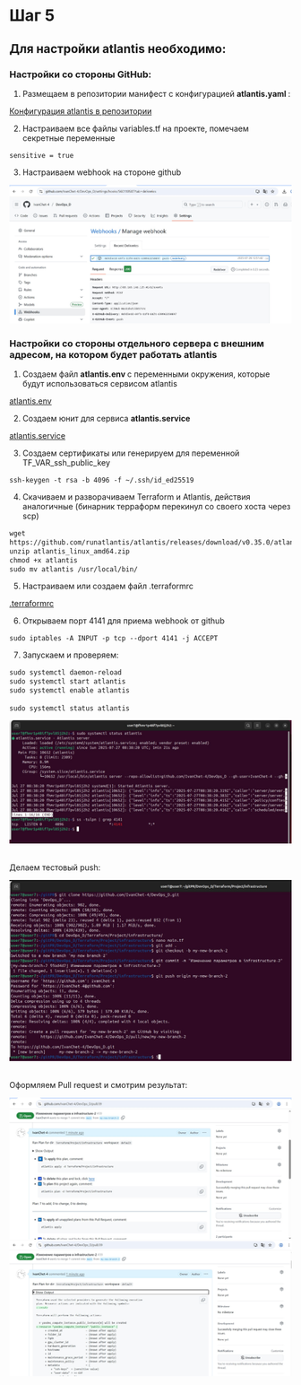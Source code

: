 # Шаг 5
## Для настройки atlantis необходимо:


### Настройки со стороны GitHub:

1. Размещаем в репозитории манифест с конфигурацией <b> atlantis.yaml </b>:

[Конфигурация atlantis в репозитории](https://github.com/IvanChet-4/DevOps_D/blob/main/Terraform/Project/atlantis.yaml)

2. Настраиваем все файлы variables.tf на проекте, помечаем секретные переменные 

```
sensitive = true
```

3. Настраиваем webhook на стороне github

![Настройка webhook](https://github.com/IvanChet-4/DevOps_D/blob/main/images/atlantis/1-1.jpg)


### Настройки со стороны отдельного сервера с внешним адресом, на котором будет работать atlantis

1. Создаем файл <b> atlantis.env </b> с переменными окружения, которые будут использоваться сервисом atlantis

[atlantis.env](https://github.com/IvanChet-4/DevOps_D/blob/main/Atlantis/conf/atlantis.env)
  
2. Создаем юнит для сервиса <b> atlantis.service </b>

[atlantis.service](https://github.com/IvanChet-4/DevOps_D/blob/main/Atlantis/conf/atlantis.service)

3. Создаем сертификаты или генерируем для переменной TF_VAR_ssh_public_key

```
ssh-keygen -t rsa -b 4096 -f ~/.ssh/id_ed25519
```

4. Скачиваем и разворачиваем Terraform и Atlantis, действия аналогичные  (бинарник терраформ перекинул со своего хоста через scp)

```
wget https://github.com/runatlantis/atlantis/releases/download/v0.35.0/atlantis_linux_amd64.zip
unzip atlantis_linux_amd64.zip
chmod +x atlantis
sudo mv atlantis /usr/local/bin/
```

5. Настраиваем или создаем файл .terraformrc

[.terraformrc](https://github.com/IvanChet-4/DevOps_D/blob/main/Atlantis/conf/.terraformrc)

6. Открываем порт 4141 для приема webhook от github

```
sudo iptables -A INPUT -p tcp --dport 4141 -j ACCEPT
```

7. Запускаем и проверяем:

```
sudo systemctl daemon-reload
sudo systemctl start atlantis
sudo systemctl enable atlantis

sudo systemctl status atlantis
```

![Запуск Atlantis](https://github.com/IvanChet-4/DevOps_D/blob/main/images/atlantis/1-2.jpg)

<br>
Делаем тестовый push: <br>

![Запуск Atlantis](https://github.com/IvanChet-4/DevOps_D/blob/main/images/atlantis/1-5.jpg)

<br>
Оформляем Pull request и смотрим результат: <br>

![Запуск Atlantis](https://github.com/IvanChet-4/DevOps_D/blob/main/images/atlantis/1-3.jpg)
![Запуск Atlantis](https://github.com/IvanChet-4/DevOps_D/blob/main/images/atlantis/1-4.jpg)
